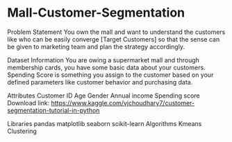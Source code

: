 # Mall-Customer-Segmentation
Problem Statement
You own the mall and want to understand the customers like who can be easily converge [Target Customers] so that the sense can be given to marketing team and plan the strategy accordingly.

Dataset Information
You are owing a supermarket mall and through membership cards, you have some basic data about your customers. Spending Score is something you assign to the customer based on your defined parameters like customer behavior and purchasing data.

Attributes
Customer ID
Age
Gender
Annual income
Spending score
Download link: https://www.kaggle.com/vjchoudhary7/customer-segmentation-tutorial-in-python

Libraries
pandas
matplotlib
seaborn
scikit-learn
Algorithms
Kmeans Clustering
